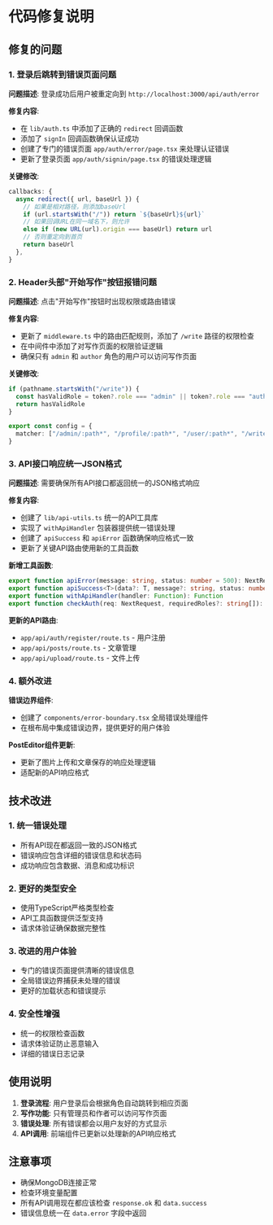 # 代码修复说明

## 修复的问题

### 1. 登录后跳转到错误页面问题

**问题描述**: 登录成功后用户被重定向到 `http://localhost:3000/api/auth/error`

**修复内容**:
- 在 `lib/auth.ts` 中添加了正确的 `redirect` 回调函数
- 添加了 `signIn` 回调函数确保认证成功
- 创建了专门的错误页面 `app/auth/error/page.tsx` 来处理认证错误
- 更新了登录页面 `app/auth/signin/page.tsx` 的错误处理逻辑

**关键修改**:
```typescript
callbacks: {
  async redirect({ url, baseUrl }) {
    // 如果是相对路径，则添加baseUrl
    if (url.startsWith("/")) return `${baseUrl}${url}`
    // 如果回调URL在同一域名下，则允许
    else if (new URL(url).origin === baseUrl) return url
    // 否则重定向到首页
    return baseUrl
  },
}
```

### 2. Header头部"开始写作"按钮报错问题

**问题描述**: 点击"开始写作"按钮时出现权限或路由错误

**修复内容**:
- 更新了 `middleware.ts` 中的路由匹配规则，添加了 `/write` 路径的权限检查
- 在中间件中添加了对写作页面的权限验证逻辑
- 确保只有 `admin` 和 `author` 角色的用户可以访问写作页面

**关键修改**:
```typescript
if (pathname.startsWith("/write")) {
  const hasValidRole = token?.role === "admin" || token?.role === "author"
  return hasValidRole
}

export const config = {
  matcher: ["/admin/:path*", "/profile/:path*", "/user/:path*", "/write/:path*"],
}
```

### 3. API接口响应统一JSON格式

**问题描述**: 需要确保所有API接口都返回统一的JSON格式响应

**修复内容**:
- 创建了 `lib/api-utils.ts` 统一的API工具库
- 实现了 `withApiHandler` 包装器提供统一错误处理
- 创建了 `apiSuccess` 和 `apiError` 函数确保响应格式一致
- 更新了关键API路由使用新的工具函数

**新增工具函数**:
```typescript
export function apiError(message: string, status: number = 500): NextResponse
export function apiSuccess<T>(data?: T, message?: string, status: number = 200): NextResponse
export function withApiHandler(handler: Function): Function
export function checkAuth(req: NextRequest, requiredRoles?: string[]): Promise<Session>
```

**更新的API路由**:
- `app/api/auth/register/route.ts` - 用户注册
- `app/api/posts/route.ts` - 文章管理
- `app/api/upload/route.ts` - 文件上传

### 4. 额外改进

**错误边界组件**:
- 创建了 `components/error-boundary.tsx` 全局错误处理组件
- 在根布局中集成错误边界，提供更好的用户体验

**PostEditor组件更新**:
- 更新了图片上传和文章保存的响应处理逻辑
- 适配新的API响应格式

## 技术改进

### 1. 统一错误处理
- 所有API现在都返回一致的JSON格式
- 错误响应包含详细的错误信息和状态码
- 成功响应包含数据、消息和成功标识

### 2. 更好的类型安全
- 使用TypeScript严格类型检查
- API工具函数提供泛型支持
- 请求体验证确保数据完整性

### 3. 改进的用户体验
- 专门的错误页面提供清晰的错误信息
- 全局错误边界捕获未处理的错误
- 更好的加载状态和错误提示

### 4. 安全性增强
- 统一的权限检查函数
- 请求体验证防止恶意输入
- 详细的错误日志记录

## 使用说明

1. **登录流程**: 用户登录后会根据角色自动跳转到相应页面
2. **写作功能**: 只有管理员和作者可以访问写作页面
3. **错误处理**: 所有错误都会以用户友好的方式显示
4. **API调用**: 前端组件已更新以处理新的API响应格式

## 注意事项

- 确保MongoDB连接正常
- 检查环境变量配置
- 所有API调用现在都应该检查 `response.ok` 和 `data.success`
- 错误信息统一在 `data.error` 字段中返回